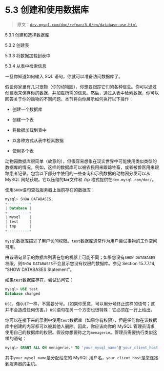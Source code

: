 # 5.3 创建和使用数据库

> 原文：[`dev.mysql.com/doc/refman/8.0/en/database-use.html`](https://dev.mysql.com/doc/refman/8.0/en/database-use.html)

5.3.1 创建和选择数据库

5.3.2 创建表

5.3.3 将数据加载到表中

5.3.4 从表中检索信息

一旦你知道如何输入 SQL 语句，你就可以准备访问数据库了。

假设你家里有几只宠物（你的动物园），你想要跟踪它们的各种信息。你可以通过创建表来保存你的数据，并加载所需的信息。然后，通过从表中检索数据，你可以回答关于你的动物的不同问题。本节将向你展示如何执行以下操作：

+   创建一个数据库

+   创建一个表

+   将数据加载到表中

+   以各种方式从表中检索数据

+   使用多个表

动物园数据库很简单（故意的），但很容易想象在现实世界中可能使用类似类型的数据库的情况。例如，这样的数据库可以被农民用来跟踪牲畜，或者被兽医用来跟踪患者记录。包含以下部分中使用的一些查询和示例数据的动物园分发可以从 MySQL 网站获取。它以压缩的**tar**文件和 Zip 格式提供在`dev.mysql.com/doc/`。

使用`SHOW`语句查找服务器上当前存在的数据库：

```sql
mysql> SHOW DATABASES;
+----------+
| Database |
+----------+
| mysql    |
| test     |
| tmp      |
+----------+
```

`mysql`数据库描述了用户访问权限。`test`数据库通常作为用户尝试事物的工作空间可用。

由该语句显示的数据库列表在您的机器上可能不同；如果您没有`SHOW DATABASES`权限，则`SHOW DATABASES`不会显示您没有权限的数据库。参见 Section 15.7.7.14, “SHOW DATABASES Statement”。

如果`test`数据库存在，尝试访问它：

```sql
mysql> USE test
Database changed
```

`USE`，像`QUIT`一样，不需要分号。（如果你愿意，可以用分号终止这样的语句；这并不会造成任何伤害。）`USE`语句在另一个方面也很特殊：它必须在一行上给出。

你可以在接下来的示例中使用`test`数据库（如果你有权限），但是任何你在该数据库中创建的内容都可以被其他人删除。因此，你应该向你的 MySQL 管理员请求使用自己的数据库的权限。假设你想要称之为`menagerie`。管理员需要执行类似这样的语句：

```sql
mysql> GRANT ALL ON menagerie.* TO 'your_mysql_name'@'your_client_host';
```

其中`your_mysql_name`是分配给您的 MySQL 用户名，`your_client_host`是您连接到服务器的主机。
